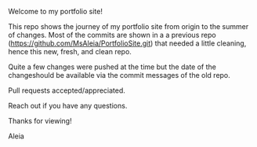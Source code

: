 Welcome to my portfolio site!

This repo shows the journey of my portfolio site from origin to the summer of changes. Most of the commits are shown in a a previous repo (https://github.com/MsAleia/PortfolioSite.git)  that needed a little cleaning, hence this new, fresh, and clean repo. 

Quite a few changes were pushed at the time but the date of the changeshould be available via the commit messages of the old repo.

Pull requests accepted/appreciated. 

Reach out if you have any questions. 

Thanks for viewing!

Aleia


